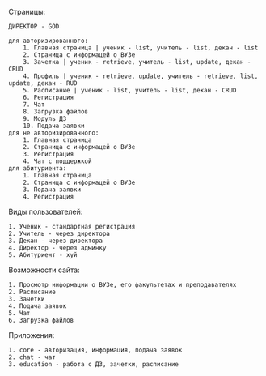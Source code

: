 Страницы:

	ДИРЕКТОР - GOD

	для авторизированного:
		1. Главная страница | ученик - list, учитель - list, декан - list
		2. Страница с информацей о ВУЗе
		3. Зачетка | ученик - retrieve, учитель - list, update, декан - CRUD
		4. Профиль | ученик - retrieve, update, учитель - retrieve, list, update, декан - RUD
		5. Расписание | ученик - list, учитель - list, декан - CRUD 
		6. Регистрация
		7. Чат 
		8. Загрузка файлов
		9. Модуль ДЗ
		10. Подача заявки
	для не авторизированного:
		1. Главная страница
		2. Страница с информацей о ВУЗе
		3. Регистрация
		4. Чат с поддержкой
	для абитуриента:
		1. Главная страница
		2. Страница с информацей о ВУЗе
		3. Подача заявки
		4. Регистрация
		
Виды пользователей:

	1. Ученик - стандартная регистрация
	2. Учитель - через директора
	3. Декан - через директора
	4. Директор - через админку
	5. Абитуриент - хуй

Возможности сайта:

	1. Просмотр информации о ВУЗе, его факультетах и преподавателях
	2. Расписание
	3. Зачетки
	4. Подача заявок 
	5. Чат 
	6. Загрузка файлов 
	
Приложения:

	1. core - авторизация, информация, подача заявок
	2. chat - чат
	3. education - работа с ДЗ, зачетки, расписание